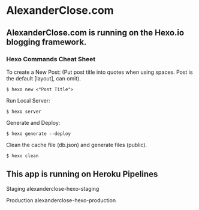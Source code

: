 # AlexanderClose.com

## AlexanderClose.com is running on the Hexo.io blogging framework.

### Hexo Commands Cheat Sheet

To create a New Post: (Put post title into quotes when using spaces. Post is the default [layout], can omit).

    $ hexo new <"Post Title">

Run Local Server:

    $ hexo server

Generate and Deploy:

    $ hexo generate --deploy

Clean the cache file (db.json) and generate files (public).

    $ hexo clean

## This app is running on Heroku Pipelines

Staging
alexanderclose-hexo-staging

Production
alexanderclose-hexo-production
